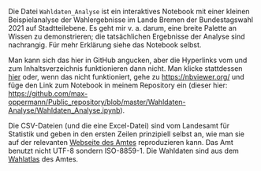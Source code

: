 Die Datei `Wahldaten_Analyse` ist ein interaktives Notebook mit einer kleinen Beispielanalyse der Wahlergebnisse im Lande Bremen der Bundestagswahl 2021 auf Stadtteilebene. Es geht mir v. a. darum, eine breite Palette an Wissen zu demonstrieren; die tatsächlichen Ergebnisse der Analyse sind nachrangig. Für mehr Erklärung siehe das Notebook selbst.

Man kann sich das hier in GitHub angucken, aber die Hyperlinks vom und zum Inhaltsverzeichnis funktionieren dann nicht. Man klicke stattdessen [hier](https://nbviewer.org/github/max-oppermann/Public_repository/blob/master/Wahldaten-Analyse/Wahldaten_Analyse.ipynb) oder, wenn das nicht funktioniert, gehe zu https://nbviewer.org/ und füge den Link zum Notebook in meinem Repository ein (dieser hier: https://github.com/max-oppermann/Public_repository/blob/master/Wahldaten-Analyse/Wahldaten_Analyse.ipynb).

Die CSV-Dateien (und die eine Excel-Datei) sind vom Landesamt für Statistik und geben in den ersten Zeilen prinzipiell selbst an, wie man sie auf der relevanten [Webseite des Amtes](https://www.statistik-bremen.de/soev/statwizard_step1.cfm) reproduzieren kann. Das Amt benutzt nicht UTF-8 sondern ISO-8859-1. Die Wahldaten sind aus dem [Wahlatlas](https://www.statistik-bremen.de/Tabellen/Wahlen/WahlatlasBTW2021_OT/BremerWahlatlas1.html) des Amtes.
